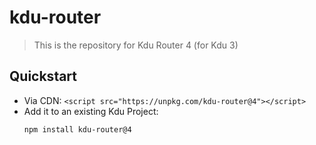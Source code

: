 # kdu-router

> This is the repository for Kdu Router 4 (for Kdu 3)

## Quickstart

- Via CDN: `<script src="https://unpkg.com/kdu-router@4"></script>`
- Add it to an existing Kdu Project:
  ```bash
  npm install kdu-router@4
  ```
